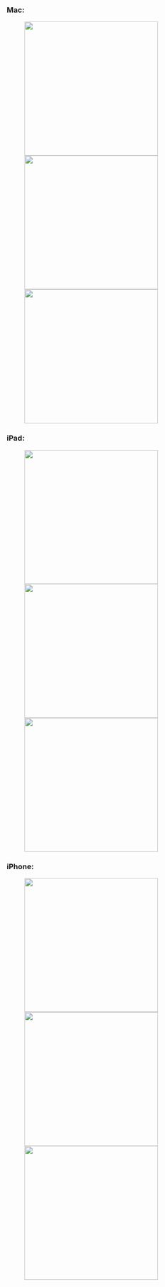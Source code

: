 
### Mac:

<figure class="third">
<img src="https://ws1.sinaimg.cn/large/006tNbRwgy1fy7wjkyc41j31c00u0qv8.jpg" width="300px"><img src="https://ws1.sinaimg.cn/large/006tNbRwgy1fy7wjnjr9oj31c00u0x6q.jpg" width="300px"><img src="https://ws2.sinaimg.cn/large/006tNbRwgy1fy7wjpejojj31c00u04qq.jpg" width="300px">
</figure>

### iPad:

<figure class="third">
<img src="https://ws3.sinaimg.cn/large/006tNbRwgy1fy7wksarrqj30u0140qv6.jpg" width="300px"><img src="https://ws2.sinaimg.cn/large/006tNbRwgy1fy7wkttakoj30u01407wh.jpg" width="300px"><img src="https://ws3.sinaimg.cn/large/006tNbRwgy1fy7wkvat8xj30u0140b29.jpg" width="300px">
</figure>

### iPhone:

<figure class="third">
<img src="https://ws3.sinaimg.cn/large/006tNbRwgy1fy7wlg7fpej30ku1124qp.jpg" width="300px"><img src="https://ws4.sinaimg.cn/large/006tNbRwgy1fy7wlha2rjj30ku112k0o.jpg" width="300px"><img src="https://ws4.sinaimg.cn/large/006tNbRwgy1fy7wlisvt2j30ku1127ku.jpg" width="300px">
</figure>

